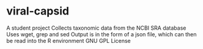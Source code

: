 # viral-capsid
A student project
Collects taxonomic data from the NCBI SRA database
Uses wget, grep and sed
Output is in the form of a json file, which can then be read into the R environment
GNU GPL License
